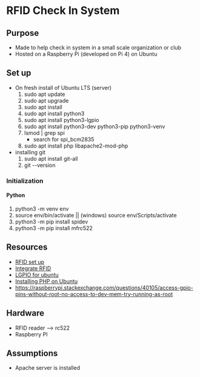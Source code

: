# RFID Check In System

## Purpose
- Made to help check in system in a small scale organization or club
- Hosted on a Raspberry Pi (developed on Pi 4) on Ubuntu

## Set up
- On fresh install of Ubuntu LTS (server)
    1. sudo apt update
    2. sudo apt upgrade
    3. sudo apt install
    4. sudo apt install python3
    5. sudo apt install python3-lgpio
    6. sudo apt install python3-dev python3-pip python3-venv
    7. lsmod | grep spi 
        - search for spi_bcm2835
    8. sudo apt install php libapache2-mod-php
- installing git
    1. sudo apt install git-all
    2. git --version

### Initialization
#### Python
1. python3 -m venv env
2. source env/bin/activate  || (windows) source env/Scripts/activate
3. python3 -m pip install spidev
4. python3 -m pip install mfrc522



## Resources
- [RFID set up](https://www.instructables.com/RFID-RC522-Raspberry-Pi/)
- [Integrate RFID](https://pimylifeup.com/raspberry-pi-rfid-rc522/)
- [LGPIO for ubuntu](https://ubuntu.com/tutorials/gpio-on-raspberry-pi#3-basic-gpio-example)
- [Installing PHP on Ubuntu](https://ubuntu.com/server/docs/programming-php)
- https://raspberrypi.stackexchange.com/questions/40105/access-gpio-pins-without-root-no-access-to-dev-mem-try-running-as-root

## Hardware
- RFID reader --> rc522
- Raspberry PI

## Assumptions
- Apache server is installed